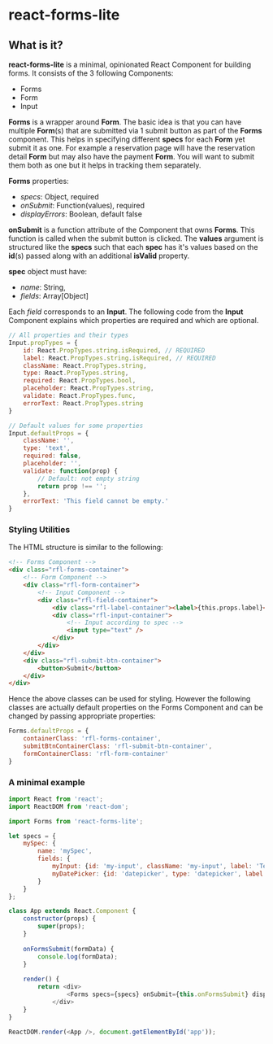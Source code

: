 # react-forms-lite

## What is it?
**react-forms-lite** is a minimal, opinionated React Component for building forms. It consists of the 3 following Components:
 - Forms
 - Form
 - Input

**Forms** is a wrapper around **Form**. The basic idea is that you can have multiple **Form**(s) that are submitted via 1 submit button as part of the **Forms** component. This helps in specifying different **specs** for each **Form** yet submit it as one. For example a reservation page will have the reservation detail **Form** but may also have the payment **Form**. You will want to submit them both as one but it helps in tracking them separately.

**Forms** properties:
 - *specs*: Object, required
 - *onSubmit*: Function(values), required
 - *displayErrors*: Boolean, default false

**onSubmit** is a function attribute of the Component that owns **Forms**. This function is called when the submit button is clicked. The **values** argument is structured like the **specs** such that each **spec** has it's values based on the **id**(s) passed along with an additional **isValid** property.
 
**spec** object must have:
 - *name*: String,
 - *fields*: Array[Object]


Each *field* corresponds to an **Input**. The following code from the **Input** Component explains which properties are required and which are optional.

```javascript
// All properties and their types
Input.propTypes = {
    id: React.PropTypes.string.isRequired, // REQUIRED
    label: React.PropTypes.string.isRequired, // REQUIRED
    className: React.PropTypes.string,
    type: React.PropTypes.string,
    required: React.PropTypes.bool,
    placeholder: React.PropTypes.string,
    validate: React.PropTypes.func,
    errorText: React.PropTypes.string
}

// Default values for some properties
Input.defaultProps = {
    className: '',
    type: 'text',
    required: false,
    placeholder: '',
    validate: function(prop) {
        // Default: not empty string
        return prop !== '';
    },
    errorText: 'This field cannot be empty.'
}
```

### Styling Utilities
The HTML structure is similar to the following:

```HTML
<!-- Forms Component -->
<div class="rfl-forms-container">
    <!-- Form Component -->
    <div class="rfl-form-container">
        <!-- Input Component -->
        <div class="rfl-field-container">
            <div class="rfl-label-container"><label>{this.props.label}</label></div>
            <div class="rfl-input-container">
                <!-- Input according to spec -->
                <input type="text" />
            </div>
        </div>
    </div>
    <div class="rfl-submit-btn-container">
        <button>Submit</button>
    </div>
</div>
```

Hence the above classes can be used for styling. However the following classes are actually default properties on the Forms Component and can be changed by passing appropriate properties:

```javascript
Forms.defaultProps = {
    containerClass: 'rfl-forms-container',
    submitBtnContainerClass: 'rfl-submit-btn-container',
    formContainerClass: 'rfl-form-container'
}
```

### A minimal example
```javascript
import React from 'react';
import ReactDOM from 'react-dom';

import Forms from 'react-forms-lite';

let specs = {
    mySpec: {
        name: 'mySpec',
        fields: {
            myInput: {id: 'my-input', className: 'my-input', label: 'Text Field'},
            myDatePicker: {id: 'datepicker', type: 'datepicker', label: 'DatePicker'}
        }
    }
};

class App extends React.Component {
    constructor(props) {
        super(props);
    }
    
    onFormsSubmit(formData) {
        console.log(formData);
    }
    
    render() {
        return <div>
                <Forms specs={specs} onSubmit={this.onFormsSubmit} displayErrors={true}/>
            </div>
    }
}

ReactDOM.render(<App />, document.getElementById('app'));
```


